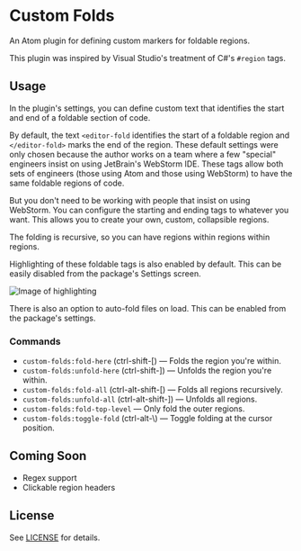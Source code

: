 # Custom Folds

An Atom plugin for defining custom markers for foldable regions.

This plugin was inspired by Visual Studio's treatment of C#'s `#region` tags.

## Usage

In the plugin's settings, you can define custom text that identifies the start and end of a foldable section of code.

By default, the text `<editor-fold` identifies the start of a foldable region and `</editor-fold>` marks the end of the region. These default settings were only chosen because the author works on a team where a few "special" engineers insist on using JetBrain's WebStorm IDE. These tags allow both sets of engineers (those using Atom and those using WebStorm) to have the same foldable regions of code.

But you don't need to be working with people that insist on using WebStorm. You can configure the starting and ending tags to whatever you want. This allows you to create your own, custom, collapsible regions.

The folding is recursive, so you can have regions within regions within regions.

Highlighting of these foldable tags is also enabled by default. This can be easily disabled from the package's Settings screen.

![Image of highlighting](https://github.com/bsegraves/custom-folds/raw/master/highlight.png)

There is also an option to auto-fold files on load. This can be enabled from the package's settings.

### Commands

* `custom-folds:fold-here` (ctrl-shift-[) &mdash; Folds the region you're within.
* `custom-folds:unfold-here` (ctrl-shift-]) &mdash; Unfolds the region you're within.
* `custom-folds:fold-all` (ctrl-alt-shift-[) &mdash; Folds all regions recursively.
* `custom-folds:unfold-all` (ctrl-alt-shift-]) &mdash; Unfolds all regions.
* `custom-folds:fold-top-level` &mdash; Only fold the outer regions.
* `custom-folds:toggle-fold` (ctrl-alt-\\) &mdash; Toggle folding at the cursor position.

## Coming Soon

* Regex support
* Clickable region headers

## License

See [LICENSE](https://github.com/bsegraves/custom-folds/blob/master/LICENSE.md) for details.
